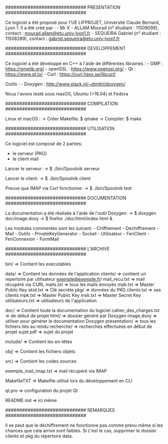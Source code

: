 ############################# PRESENTATION #############################

Ce logiciel a été proposé pour l'UE LIFPROJET, Université Claude Bernard, Lyon 1.
Il a été créé par :
    - Mr X
    - ALLAM Mourad (n° étudiant : 11509098), contact : mourad.allam@etu.univ-lyon1.fr
    - SEQUEIRA Gabriel (n° étudiant : 11508289), contact : gabriel.sequeira@etu.univ-lyon1.fr


############################# DEVELOPPEMENT #############################

Ce logiciel a été développé en C++ à l'aide de différentes librairies :
    - GMP : https://gmplib.org/
    - openSSL : https://www.openssl.org/
    - Qt : https://www.qt.io/
    - Curl : https://curl.haxx.se/libcurl/

Outils :
    - Doxygen : http://www.stack.nl/~dimitri/doxygen/

Nous l'avons testé sous masOS, Ubuntu (>16.04) et Fedora

############################# COMPILATION #############################

Linux et macOS :
    -> Créer Makefile: $ qmake
    -> Compiler: $ make

############################# UTILISATION #############################

Ce logiciel est composé de 2 parties:
- le serveur (PKG)
- le client mail

Lancer le serveur:
    -> $ ./bin/Spoutnik serveur

Lancer le client:
    -> $ ./bin/Spoutnik client

Preuve que IMAP via Curl fonctionne:
    -> $ ./bin/Spoutnik test

############################# DOCUMENTATION #############################

La documentation a été réalisée à l'aide de l'outil Doxygen: 
    -> $ doxygen doc/image.doxy
    -> $ firefox ./doc/html/index.html &

Les modules commentés sont les suivant:
    - Chiffrement
    - Dechiffrement
    - Mail
    - Outils
    - PrivateKeyGenerator
    - Socket
    - Utilisateur
    - FenClient
    - FenConnexion
    - FormMail

############################# L'ARCHIVE #############################

bin/     => Contient les executables

data/    => Contient les données de l'application
    clients/ => contient un repertoire par utilisateur
        exemple@exemple.fr/
            mail_recu.txt => mail récupéré via CURL
            mails.txt     => tous les mails envoyés
            mpk.txt       => Master Public Key
            skid.txt      => Clé secréte
    pkg/     => données du PKG
        clients.txt => ses clients
        mpk.txt     => Master Public Key
        msk.txt     => Master Secret Key
    utilisateurs.txt => utilisateurs de l'application

doc/     => Contient toute la documentation du logiciel
    cahier_des_charges.txt => de début de projet
    html/         => dossier généré par Doxygen
    image.doxy    => utiliser pour générer le documentation Doxygen
    presentation/ => tous les fichiers liés au rendu
    recherche/    => recherches effectuées en début de projet
    sujet.pdf     => sujet du projet 

include/ => Contient les en-têtes

obj/     => Contient les fichiers objets

src/     => Contient les codes sources

exemple_mail_imap.txt   => mail récupéré via IMAP

MakefileTXT => Makefile utilisé lors du développement en CLI

qt.pro  => configuration du projet Qt

README.md => ici même

############################# REMARQUES #############################

Il se peut que le déchiffrement ne fonctionne pas comme prévu même si
les chances que cela arrive sont faibles. Si c'est le cas, supprimer
le dossier clients et pkg du répertoire data.
